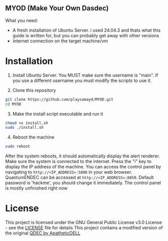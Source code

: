 ## MYOD (Make Your Own Dasdec)


What you need:
- A fresh installation of Ubuntu Server. i used 24.04.3 and thats what this guide is written for, but you can probably get away with other versions
- Internet connection on the target machine/vm

# Installation

1. Install Ubuntu Server. You MUST make sure the username is "main". If you use a different username you must modify the scripts to use it.

2. Clone this repository
```bash
git clone https://github.com/playsamay4/MYOD.git
cd MYOD
```
3. Make the install script executable and run it
```bash
chmod +x install.sh
sudo ./install.sh
```

4. Reboot the machine
```bash
sudo reboot
```

After the system reboots, it should automatically display the alert renderer.
Make sure the system is connected to the internet. Press the "i" key to display the IP address of the machine.
You can access the control panel by navigating to `http://<IP_ADDRESS>:5000` in your web browser. QuantumENDEC can be accessed at `http://<IP_ADDRESS>:8050`. Default password is 'hackme', you should change it immediately.
The control panel is mostly unfinished right now

# License
This project is licensed under the GNU General Public License v3.0 License - see the [LICENSE](LICENSE.md) file for details
This project contains a modified version of the original [QDEC by ApatheticDELL](https://github.com/ApatheticDELL/QDEC)

